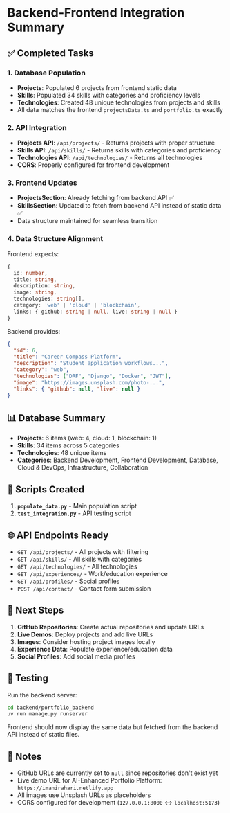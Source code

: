# Backend-Frontend Integration Summary

## ✅ Completed Tasks

### 1. Database Population
- **Projects**: Populated 6 projects from frontend static data
- **Skills**: Populated 34 skills with categories and proficiency levels  
- **Technologies**: Created 48 unique technologies from projects and skills
- All data matches the frontend `projectsData.ts` and `portfolio.ts` exactly

### 2. API Integration
- **Projects API**: `/api/projects/` - Returns projects with proper structure
- **Skills API**: `/api/skills/` - Returns skills with categories and proficiency
- **Technologies API**: `/api/technologies/` - Returns all technologies
- **CORS**: Properly configured for frontend development

### 3. Frontend Updates
- **ProjectsSection**: Already fetching from backend API ✅
- **SkillsSection**: Updated to fetch from backend API instead of static data ✅
- Data structure maintained for seamless transition

### 4. Data Structure Alignment
Frontend expects:
```typescript
{
  id: number,
  title: string,
  description: string,
  image: string,
  technologies: string[],
  category: 'web' | 'cloud' | 'blockchain',
  links: { github: string | null, live: string | null }
}
```

Backend provides:
```json
{
  "id": 6,
  "title": "Career Compass Platform", 
  "description": "Student application workflows...",
  "category": "web",
  "technologies": ["DRF", "Django", "Docker", "JWT"],
  "image": "https://images.unsplash.com/photo-...",
  "links": { "github": null, "live": null }
}
```

## 📊 Database Summary
- **Projects**: 6 items (web: 4, cloud: 1, blockchain: 1)
- **Skills**: 34 items across 5 categories
- **Technologies**: 48 unique items
- **Categories**: Backend Development, Frontend Development, Database, Cloud & DevOps, Infrastructure, Collaboration

## 🔧 Scripts Created
1. **`populate_data.py`** - Main population script
2. **`test_integration.py`** - API testing script

## 🌐 API Endpoints Ready
- `GET /api/projects/` - All projects with filtering
- `GET /api/skills/` - All skills with categories  
- `GET /api/technologies/` - All technologies
- `GET /api/experiences/` - Work/education experience
- `GET /api/profiles/` - Social profiles
- `POST /api/contact/` - Contact form submission

## 🚀 Next Steps
1. **GitHub Repositories**: Create actual repositories and update URLs
2. **Live Demos**: Deploy projects and add live URLs
3. **Images**: Consider hosting project images locally
4. **Experience Data**: Populate experience/education data
5. **Social Profiles**: Add social media profiles

## 🧪 Testing
Run the backend server:
```bash
cd backend/portfolio_backend
uv run manage.py runserver
```

Frontend should now display the same data but fetched from the backend API instead of static files.

## 📝 Notes
- GitHub URLs are currently set to `null` since repositories don't exist yet
- Live demo URL for AI-Enhanced Portfolio Platform: `https://imanirahari.netlify.app`
- All images use Unsplash URLs as placeholders
- CORS configured for development (`127.0.0.1:8000` ↔ `localhost:5173`)